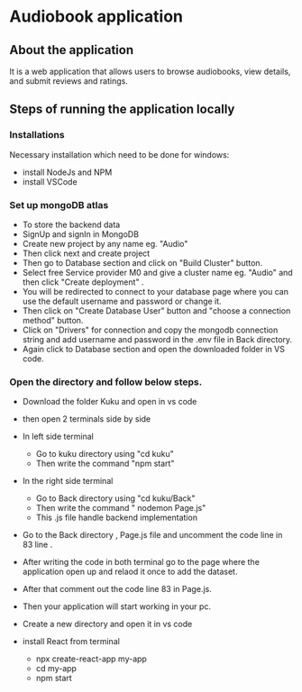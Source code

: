 #  Audiobook application

## About the application
It is a web application that allows users to browse audiobooks, view details, and submit reviews and ratings.

## Steps of running the application locally
### Installations
Necessary installation which need to be done for windows:
* install NodeJs and NPM
* install VSCode

### Set up mongoDB atlas
* To store the backend data
* SignUp and signIn in MongoDB
* Create new project by any name eg. "Audio"
* Then click next and create project
* Then go to Database section and click on "Build Cluster" button.
* Select free Service provider M0 and give a cluster name eg. "Audio" and then click "Create deployment" .
* You will be redirected to connect to your database page where you can use the default username and password or change it.
* Then click on "Create Database User" button  and "choose a connection method" button.
* Click on "Drivers" for connection and copy the mongodb connection string and add username and password in the .env file in Back directory.
* Again click to Database section and open the downloaded folder in VS code.


### Open the directory and follow below steps.
* Download the folder Kuku and open in vs code
* then open 2 terminals side by side
* In left side terminal
    - Go to kuku directory using "cd kuku"
    - Then write the command "npm start"
* In the right side terminal
    - Go to Back directory using "cd kuku/Back"
    - Then write the command " nodemon Page.js" 
    - This .js file handle backend implementation
* Go to the Back directory , Page.js file and uncomment the code line in 83 line .
* After writing the code in both terminal go to the page where the application open up and relaod it once to add the dataset.
* After that comment out the code line 83 in Page.js.
    
* Then your application will start working in your pc.
   

* Create a new directory and open it in vs code
* install React from terminal
   - npx create-react-app my-app
   - cd my-app
   - npm start